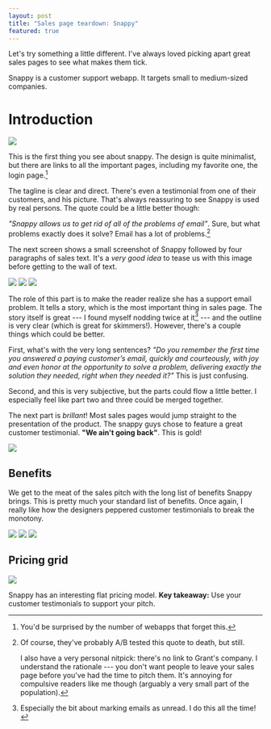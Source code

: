 ```yaml
---
layout: post
title: "Sales page teardown: Snappy"
featured: true
---
```

Let's try something a little different. I've always loved picking apart great sales pages to see what makes them tick.

Snappy is a customer support webapp. It targets small to medium-sized companies.

# Introduction

<img src="/images/snappy_teardown/1.png" class="img-responsive" />

This is the first thing you see about snappy. The design is quite minimalist, but there are links to all the important pages, including my favorite one, the login page.[^loginpage]

The tagline is clear and direct. There's even a testimonial from one of their customers, and his picture. That's always reassuring to see Snappy is used by real persons. The quote could be a little better though:

_"Snappy allows us to get rid of all of the problems of email"_. Sure, but what problems exactly does it solve? Email has a lot of problems.[^abtests]

The next screen shows a small screenshot of Snappy followed by four paragraphs of sales text. It's a _very good idea_ to tease us with this image before getting to the wall of text.

<img src="/images/snappy_teardown/2.png" class="img-responsive" />
<img src="/images/snappy_teardown/3.png" class="img-responsive" />
<img src="/images/snappy_teardown/4.png" class="img-responsive" />

The role of this part is to make the reader realize she has a support email problem. It tells a story, which is the most important thing in sales page. The story itself is great --- I found myself nodding twice at it[^unread] --- and the outline is very clear (which is great for skimmers!). However, there's a couple things which could be better.

First, what's with the very long sentences? _"Do you remember the first time you answered a paying customer’s email, quickly and courteously, with joy and even honor at the opportunity to solve a problem, delivering exactly the solution they needed, right when they needed it?"_ This is just confusing.

Second, and this is very subjective, but the parts could flow a little better. I especially feel like part two and three could be merged together.

The next part is _brillant_! Most sales pages would jump straight to the presentation of the product. The snappy guys chose to feature a great customer testimonial. **"We ain't going back"**. This is gold!

<img src="/images/snappy_teardown/5.png" class="img-responsive" />

## Benefits

We get to the meat of the sales pitch with the long list of benefits Snappy brings. This is pretty much your standard list of benefits. Once again, I really like how the designers peppered customer testimonials to break the monotony.

<img src="/images/snappy_teardown/6.png" class="img-responsive" />
<img src="/images/snappy_teardown/7.png" class="img-responsive" />
<img src="/images/snappy_teardown/8.png" class="img-responsive" />

## Pricing grid

<img src="/images/snappy_teardown/9.png" class="img-responsive" />

Snappy has an interesting flat pricing model. 
__Key takeaway:__ Use your customer testimonials to support your pitch.

[^loginpage]: You'd be surprised by the number of webapps that forget this.
[^abtests]: Of course, they've probably A/B tested this quote to death, but still.

    I also have a very personal nitpick: there's no link to Grant's company. I understand the rationale --- you don't want people to leave your sales page before you've had the time to pitch them. It's annoying for compulsive readers like me though (arguably a very small part of the population).

[^unread]: Especially the bit about marking emails as unread. I do this all the time!
